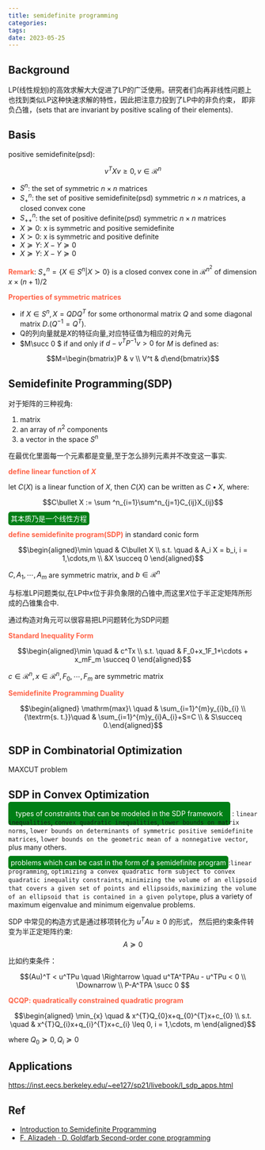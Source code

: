 ```yaml
---
title: semidefinite programming
categories: 
tags: 
date: 2023-05-25
---
```


## Background

LP(线性规划)的高效求解大大促进了LP的广泛使用。研究者们向再非线性问题上也找到类似LP这种快速求解的特性，因此把注意力投到了LP中的非负约束， 即非负凸锥，(sets that are invariant by positive scaling of their elements).

## Basis

positive semidefinite(psd):

$$v^TXv\geq 0,  v \in \mathcal{R}^n$$

- $S^n$: the set of symmetric $n\times n$ matrices
- $S_+^n$: the set of  positive semidefinite(psd) symmetric $n\times n$ matrices, a closed convex cone
- $S_{++}^n$: the set of  positive definite(psd) symmetric $n\times n$ matrices
- $X\succeq 0$: x is symmetric and positive semidefinite
- $X\succ 0$: x is symmetric and positive definite
- $X\succeq Y$: $X-Y \succeq 0$
- $X\succeq Y$: $X-Y \succeq 0$

**<font color='Tomato'>Remark</font>**: $S_+^n=\{X\in S^n | X\succ 0 \}$ is a closed convex cone in $\mathcal{R}^{n^2}$ of dimension $x\times (n+1) /2$

**<font color='Tomato'>Properties of symmetric matrices</font>**

- if $X\in S^n, X = QDQ^T$ for some orthonormal matrix $Q$ and some diagonal matrix $D$.($Q^{-1} = Q^T$).
- Q的列向量就是$X$的特征向量,对应特征值为相应的对角元
- $M\succ 0 $ if and only if $d-v^TP^{-1}v > 0$ for $M$ is defined as:

$$M=\begin{bmatrix}P & v \\ V^t & d\end{bmatrix}$$

## Semidefinite Programming(SDP)

对于矩阵的三种视角:

1. matrix
2. an array of $n^2$ components 
3. a vector in the space $S^n$

在最优化里面每一个元素都是变量,至于怎么排列元素并不改变这一事实.

**<font color='Tomato'>define linear function of $X$</font>** 

let $C(X)$ is a linear function of $X$, then $C(X)$ can be written as $C\bullet X$, where:

$$C\bullet X := \sum ^n_{i=1}\sum^n_{j=1}C_{ij}X_{ij}$$

<font style='background: #007f16;color: #ffffff;opacity:1.0; border-radius: 5px; padding:5px;'>其本质乃是一个线性方程</font>

**<font color='Tomato'>define semidefinite program(SDP)</font>** in standard conic form

$$\begin{aligned}\min \quad & C\bullet X \\
s.t. \quad & A_i X = b_i, i = 1,\cdots,m \\
&X \succeq 0 \end{aligned}$$

$C, A_1, \cdots, A_m$ are symmetric matrix, and $b\in \mathcal{R}^n$

与标准LP问题类似,在LP中$x$位于非负象限的凸锥中,而这里$X$位于半正定矩阵所形成的凸锥集合中.

通过构造对角元可以很容易把LP问题转化为SDP问题

**<font color='Tomato'>Standard Inequality Form</font>**

$$\begin{aligned}\min  \quad & c^Tx \\
s.t. \quad & F_0+x_1F_1+\cdots + x_mF_m \succeq 0 \end{aligned}$$

$c\in \mathcal{R}^n,x\in \mathcal{R}^n, F_0, \cdots, F_m$ are symmetric matrix




**<font color='Tomato'>Semidefinite Programming Duality</font>**

$$\begin{aligned}
\mathrm{max}\ \quad & \sum_{i=1}^{m}y_{i}b_{i} \\
{\textrm{s. t.}}\quad &  \sum_{i=1}^{m}y_{i}A_{i}+S=C \\
& S\succeq 0.\end{aligned}$$

## SDP in Combinatorial Optimization

MAXCUT problem

## SDP in Convex Optimization

<font style='background: #007f16;color: #ffffff;opacity:1.0; border-radius: 5px; padding:15px;'>types of constraints that can be modeled in the SDP framework</font> : `linear inequalities`, `convex quadratic inequalities`, `lower bounds on matrix norms`, `lower bounds on determinants of symmetric positive semidefinite matrices`, `lower bounds on the geometric mean of a nonnegative vector`, plus many others.

<font style='background: #007f16;color: #ffffff;opacity:1.0; border-radius: 5px; padding:5px;'>problems which can be cast in the form of a semidefinite program</font>:`linear programming`, `optimizing a convex quadratic form subject to convex quadratic inequality constraints`, `minimizing the volume of an ellipsoid that covers a given set of points and ellipsoids`, `maximizing the volume of an ellipsoid that is contained in a given polytope`, plus a variety of maximum eigenvalue and minimum eigenvalue problems.

SDP 中常见的构造方式是通过移项转化为 $u^TAu \geq 0$ 的形式， 然后把约束条件转变为半正定矩阵约束: $$A\succeq 0$$

比如约束条件： 

$$(Au)^T < u^TPu \quad \Rightarrow \quad u^TA^TPAu - u^TPu < 0 \\
\Downarrow  \\
P-A^TPA \succ 0
$$

**<font color='Tomato'>QCQP: quadratically constrained quadratic program</font>**

$$\begin{aligned}
\min_{x} \quad &  x^{T}Q_{0}x+q_{0}^{T}x+c_{0}  \\
s.t. \quad & x^{T}Q_{i}x+q_{i}^{T}x+c_{i} \leq 0, i = 1,\cdots, m
\end{aligned}$$

where $Q_0\succeq 0, Q_i\succeq 0$

## Applications

https://inst.eecs.berkeley.edu/~ee127/sp21/livebook/l_sdp_apps.html

## Ref

- [Introduction to Semidefinite Programming](https://ocw.mit.edu/courses/6-251j-introduction-to-mathematical-programming-fall-2009/resources/mit6_251jf09_sdp/)
- [F. Alizadeh · D. Goldfarb  Second-order cone programming]()